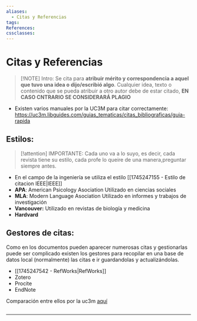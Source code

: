 ```yaml
---
aliases:
  - Citas y Referencias
tags:
References:
cssclasses:
---
```

# Citas y Referencias

> [!NOTE] Intro: 
>  Se cita para **atribuir mérito y correspondencia a aquel que tuvo una idea o dijo/escribió algo**. Cualquier idea, texto o contenido que se pueda atribuir a otro autor debe de estar citado, **EN CASO CNTRARIO SE CONSIDERARÁ PLAGIO**

+ Existen varios manuales por la UC3M para citar correctamente: https://uc3m.libguides.com/guias_tematicas/citas_bibliograficas/guia-rapida

## Estilos: 

> [!attention] IMPORTANTE:
> Cada uno va a lo suyo, es decir, cada revista tiene su estilo, cada profe lo queire de una manera,preguntar siempre antes.  

+ En el campo de la ingeniería se utiliza el estilo [[1745247155 - Estilo de citacion IEEE|IEEE]]
+ **APA**: American Psicology Asociation
  Utilizado en ciencias sociales
+ **MLA**: Modern Language Asociation
  Utilizado en informes y trabajos de investigación
+ **Vancouver:**
  Utilizado en revistas de biología y medicina
+ **Hardvard**


## Gestores de citas: 
Como en los documentos pueden aparecer numerosas citas y gestionarlas puede ser complicado existen los gestores para recopilar en una base de datos local (normalmente) las citas e ir guardandolas y actualizándolas.
+ [[1745247542 - RefWorks|RefWorks]]
+ Zotero
+ Procite
+ EndNote

Comparación entre ellos por la uc3m [aquí](https://aulaglobal2.uc3m.es/file.php/6315/Tema2/RefworksEndNoteZotero.pdf)

```

```

***